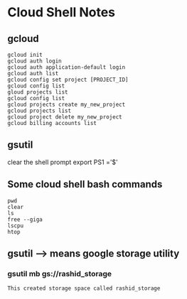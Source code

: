 # Cloud Shell Notes

## gcloud

    gcloud init 
    gcloud auth login 
    gcloud auth application-default login 
    gcloud auth list 
    gcloud config set project [PROJECT_ID] 
    gcloud config list 
    gloud projects list 
    gcloud config list
    gcloud projects create my_new_project 
    gcloud projects list 
    gcloud project delete my_new_project 
    gcloud billing accounts list

## gsutil

clear the shell prompt
export PS1 ='$'

## Some cloud shell bash commands

    pwd 
    clear 
    ls 
    free --giga
    lscpu 
    htop 

## gsutil  --> means google storage utility

### gsutil mb gs://rashid_storage

    This created storage space called rashid_storage 
